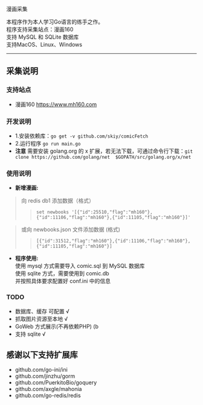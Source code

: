 漫画采集

本程序作为本人学习Go语言的练手之作。   
程序支持采集站点：漫画160   
支持 MySQL 和 SQLite 数据库    
支持MacOS、Linux、Windows

------
## 采集说明
### 支持站点
- 漫画160 https://www.mh160.com

### 开发说明
- 1.安装依赖库：```go get -v github.com/skiy/comicFetch```
- 2.运行程序 ```go run main.go```
- **注意** 需要安装 golang.org 的 x 扩展，若无法下载，可通过命令行下载：```git clone https://github.com/golang/net  $GOPATH/src/golang.org/x/net```

### 使用说明
- **新增漫画:**   

> 向 redis db1 添加数据（格式）   
>> ```set newbooks '[{"id":25510,"flag":"mh160"},{"id":11106,"flag":"mh160"},{"id":11105,"flag":"mh160"}]'```   

>或向 newbooks.json 文件添加数据 (格式)    
>> ```[{"id":31512,"flag":"mh160"},{"id":11106,"flag":"mh160"},{"id":11105,"flag":"mh160"}]```

- **程序使用:**   
使用 mysql 方式需要导入 comic.sql 到 MySQL 数据库   
使用 sqlite 方式，需要使用到 comic.db   
并按照具体要求配置好 conf.ini 中的信息   

### TODO
- 数据库、缓存 可配置 √
- 抓取图片资源至本地 √
- GoWeb 方式展示(不再依赖PHP) (b
- 支持 sqlite √

## 感谢以下支持扩展库
- github.com/go-ini/ini   
- github.com/jinzhu/gorm      
- github.com/PuerkitoBio/goquery   
- github.com/axgle/mahonia   
- github.com/go-redis/redis   